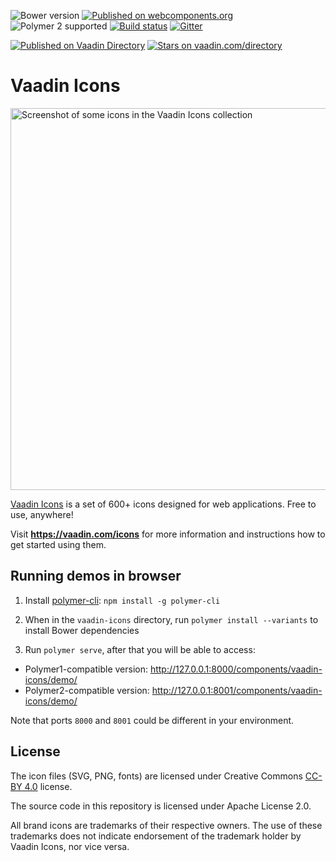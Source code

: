 ![Bower version](https://img.shields.io/bower/v/vaadin-icons.svg)
[![Published on webcomponents.org](https://img.shields.io/badge/webcomponents.org-published-blue.svg)](https://www.webcomponents.org/element/vaadin/vaadin-icons)
![Polymer 2 supported](https://img.shields.io/badge/Polymer2-supported-blue.svg)
[![Build status](https://travis-ci.org/vaadin/vaadin-icons.svg?branch=master)](https://travis-ci.org/vaadin/vaadin-icons)
[![Gitter](https://badges.gitter.im/Join%20Chat.svg)](https://gitter.im/vaadin/web-components?utm_source=badge&utm_medium=badge&utm_campaign=pr-badge)
  
[![Published on Vaadin  Directory](https://img.shields.io/badge/Vaadin%20Directory-published-00b4f0.svg)](https://vaadin.com/directory/component/vaadinvaadin-icons)
[![Stars on vaadin.com/directory](https://img.shields.io/vaadin-directory/star/vaadinvaadin-icons.svg)](https://vaadin.com/directory/component/vaadinvaadin-icons)

# Vaadin Icons

[<img src="https://raw.github.com/vaadin/vaadin-icons/master/screenshot.png" width="611" alt="Screenshot of some icons in the Vaadin Icons collection" />](https://vaadin.com/icons)


[Vaadin Icons](https://vaadin.com/icons) is a set of 600+ icons designed for web applications. Free to use, anywhere!

Visit **https://vaadin.com/icons** for more information and instructions how to get started using them.


## Running demos in browser

1. Install [polymer-cli](https://www.npmjs.com/package/polymer-cli): `npm install -g polymer-cli`

1. When in the `vaadin-icons` directory, run `polymer install --variants` to install Bower dependencies

1. Run `polymer serve`, after that you will be able to access:

  - Polymer1-compatible version: http://127.0.0.1:8000/components/vaadin-icons/demo/
  - Polymer2-compatible version: http://127.0.0.1:8001/components/vaadin-icons/demo/

Note that ports `8000` and `8001` could be different in your environment.


## License

The icon files (SVG, PNG, fonts) are licensed under Creative Commons [CC-BY 4.0](https://creativecommons.org/licenses/by/4.0/) license.

The source code in this repository is licensed under Apache License 2.0.

All brand icons are trademarks of their respective owners.
The use of these trademarks does not indicate endorsement of the trademark holder by Vaadin Icons, nor vice versa.
